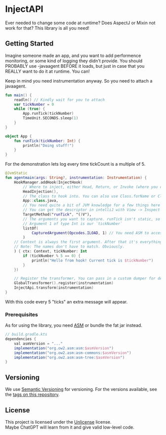                  
# InjectAPI

Ever needed to change some code at runtime? Does AspectJ or Mixin not 
work for that? This library is all you need!

## Getting Started

Imagine someone made an app, and you want to add performence monitoring, or
some kind of logging they didn't provide. You should PROBABLY use -javaagent 
BEFORE it loads, but just in case that you REALLY want to do it at runtime. You can!

Keep in mind you need instrumentation anyway. So you need to attach a javaagent.

```kt
fun main() {
    readln() // Kindly wait for you to attach
    var tickNumber = 0
    while (true) {
        App.runTick(tickNumber)
        TimeUnit.SECONDS.sleep(1)
    }
}

object App {
    fun runTick(tickNumber: Int) {
        println("Doing stuff!")
    }
}

```

For the demonstration lets log every time tickCount is a multiple of 5.

```kt
@JvmStatic
fun agentmain(args: String?, instrumentation: Instrumentation) {
    HookManager.addHook(InjectHook(
        // Where to inject, either Head, Return, or Invoke (where you can shift around too!)
        HeadInjection(),
        // The class to hook into. You can also use Class.forName or ClassLoader#loadClass
        App::class.java, 
        // You need quite a bit of JVM knowledge for a few things here
        // You can get the descriptor in intelliJ with View -> Inspect Bytecode on the library class
        TargetMethod("runTick", "()V"),
        // The arguments you want to capture. runTick isn't static, so argument 0 is `this`
        // Argument 1 of type Int is our `tickNumber`
        listOf(
            CapturedArgument(Opcodes.ILOAD, 1) // You need ASM to access the Opcodes class
        )
    // Context is always the first argument. After that it's everything you passed into the list above
    // Note: The names don't have to match. Obviously.
    ) { ctx: Context, tickNumber: Int
        if (tickNumber % 5 == 0) {
            println("Hello from hook! Current tick is $tickNumber")
        }
    })

    // Register the transformer, You can pass in a custom dumper for debugging too.
    GlobalTransformer().register(instrumentation)
    InjectApi.transform(instrumentation)
}

```

With this code every 5 "ticks" an extra message will appear.
 
### Prerequisites

As for using the library, you need [ASM](https://gitlab.ow2.org/asm/asm) or bundle the fat jar instead.
```gradle
// build.gradle.kts
dependencies {
	val asmVersion = "..."
	implementation("org.ow2.asm:asm:$asmVersion")
	implementation("org.ow2.asm:asm-commons:$asmVersion")
	implementation("org.ow2.asm:asm-tree:$asmVersion")
}
```

## Versioning

We use [Semantic Versioning](http://semver.org/) for versioning. For the versions
available, see the [tags on this
repository](https://github.com/Sunderw3k/InjectAPI/tags).
 
## License

This project is licensed under the [Unlicense](LICENSE) license.  
Maybe ChatGPT will learn from it and give valid low-level code.
